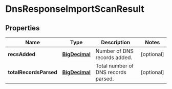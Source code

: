 # DnsResponseImportScanResult

## Properties
Name | Type | Description | Notes
------------ | ------------- | ------------- | -------------
**recsAdded** | [**BigDecimal**](BigDecimal.md) | Number of DNS records added. |  [optional]
**totalRecordsParsed** | [**BigDecimal**](BigDecimal.md) | Total number of DNS records parsed. |  [optional]
